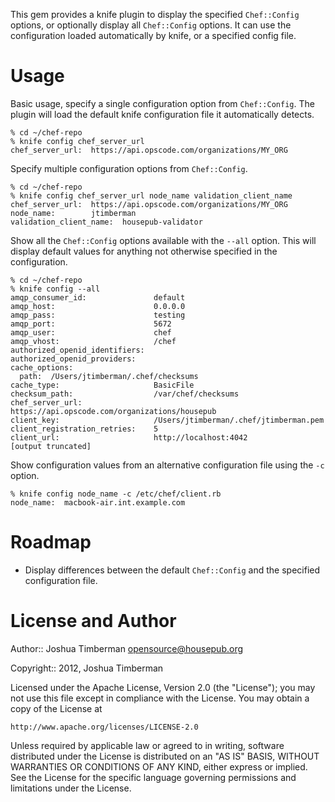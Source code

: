 This gem provides a knife plugin to display the specified
`Chef::Config` options, or optionally display all `Chef::Config`
options. It can use the configuration loaded automatically by knife,
or a specified config file.

Usage
=====

Basic usage, specify a single configuration option from
`Chef::Config`. The plugin will load the default knife configuration
file it automatically detects.

```
% cd ~/chef-repo
% knife config chef_server_url
chef_server_url:  https://api.opscode.com/organizations/MY_ORG
```

Specify multiple configuration options from `Chef::Config`.

```
% cd ~/chef-repo
% knife config chef_server_url node_name validation_client_name
chef_server_url:  https://api.opscode.com/organizations/MY_ORG
node_name:        jtimberman
validation_client_name:  housepub-validator
```

Show all the `Chef::Config` options available with the `--all` option.
This will display default values for anything not otherwise specified
in the configuration.

```
% cd ~/chef-repo
% knife config --all
amqp_consumer_id:               default
amqp_host:                      0.0.0.0
amqp_pass:                      testing
amqp_port:                      5672
amqp_user:                      chef
amqp_vhost:                     /chef
authorized_openid_identifiers:  
authorized_openid_providers:    
cache_options:                 
  path:  /Users/jtimberman/.chef/checksums
cache_type:                     BasicFile
checksum_path:                  /var/chef/checksums
chef_server_url:                https://api.opscode.com/organizations/housepub
client_key:                     /Users/jtimberman/.chef/jtimberman.pem
client_registration_retries:    5
client_url:                     http://localhost:4042
[output truncated]
```

Show configuration values from an alternative configuration file using
the `-c` option.

```
% knife config node_name -c /etc/chef/client.rb
node_name:  macbook-air.int.example.com
```

Roadmap
=======

* Display differences between the default `Chef::Config` and the
  specified configuration file.

License and Author
==================

Author:: Joshua Timberman <opensource@housepub.org>

Copyright:: 2012, Joshua Timberman

Licensed under the Apache License, Version 2.0 (the "License");
you may not use this file except in compliance with the License.
You may obtain a copy of the License at

    http://www.apache.org/licenses/LICENSE-2.0

Unless required by applicable law or agreed to in writing, software
distributed under the License is distributed on an "AS IS" BASIS,
WITHOUT WARRANTIES OR CONDITIONS OF ANY KIND, either express or implied.
See the License for the specific language governing permissions and
limitations under the License.
